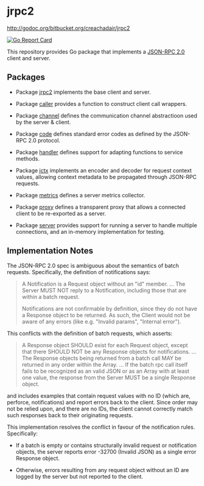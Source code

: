 # jrpc2

http://godoc.org/bitbucket.org/creachadair/jrpc2

[![Go Report Card](https://goreportcard.com/badge/bitbucket.org/creachadair/jrpc2)](https://goreportcard.com/report/bitbucket.org/creachadair/jrpc2)

This repository provides Go package that implements a [JSON-RPC 2.0][spec] client and server.

## Packages

*  Package [jrpc2](http://godoc.org/bitbucket.org/creachadair/jrpc2) implements the base client and server.

*  Package [caller](http://godoc.org/bitbucket.org/creachadair/jrpc2/caller) provides a function to construct client call wrappers.

*  Package [channel](http://godoc.org/bitbucket.org/creachadair/jrpc2/channel) defines the communication channel abstractioon used by the server & client.

*  Package [code](http://godoc.org/bitbucket.org/creachadair/jrpc2/code) defines standard error codes as defined by the JSON-RPC 2.0 protocol.

*  Package [handler](http://godoc.org/bitbucket.org/creachadair/jrpc2/handler) defines support for adapting functions to service methods.

*  Package [jctx](http://godoc.org/bitbucket.org/creachadair/jrpc2/jctx) implements an encoder and decoder for request context values, allowing context metadata to be propagated through JSON-RPC requests.

*  Package [metrics](http://godoc.org/bitbucket.org/creachadair/jrpc2/metrics) defines a server metrics collector.

*  Package [proxy](http://godoc.org/bitbucket.org/creachadair/jrpc2/proxy) defines a transparent proxy that allows a connected client to be re-exported as a server.

*  Package [server](http://godoc.org/bitbucket.org/creachadair/jrpc2/server) provides support for running a server to handle multiple connections, and an in-memory implementation for testing.

[spec]: http://www.jsonrpc.org/specification

## Implementation Notes

The JSON-RPC 2.0 spec is ambiguous about the semantics of batch requests. Specifically, the definition of notifications says:

> A Notification is a Request object without an "id" member.
> ...
> The Server MUST NOT reply to a Notification, including those that are within a batch request.
>
> Notifications are not confirmable by definition, since they do not have a Response object to be returned. As such, the Client would not be aware of any errors (like e.g. "Invalid params", "Internal error").

This conflicts with the definition of batch requests, which asserts:

> A Response object SHOULD exist for each Request object, except that there SHOULD NOT be any Response objects for notifications.
> ...
> The Response objects being returned from a batch call MAY be returned in any order within the Array.
> ...
> If the batch rpc call itself fails to be recognized as an valid JSON or as an Array with at least one value, the response from the Server MUST be a single Response object.

and includes examples that contain request values with no ID (which are, perforce, notifications) and report errors back to the client. Since order may not be relied upon, and there are no IDs, the client cannot correctly match such responses back to their originating requests.

This implementation resolves the conflict in favour of the notification rules. Specifically:

-  If a batch is empty or contains structurally invalid request or notification objects, the server reports error -32700 (Invalid JSON) as a single error Response object.

-  Otherwise, errors resulting from any request object without an ID are logged by the server but not reported to the client.
